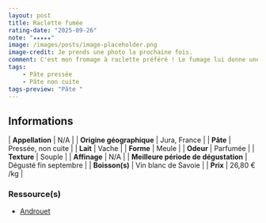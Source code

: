 ```yaml
---
layout: post
title: Raclette fumée
rating-date: "2025-09-26"
note: "★★★★★"
image: /images/posts/image-placeholder.png
image-credit: Je prends une photo la prochaine fois.
comment: C'est mon fromage à raclette préféré ! Le fumage lui donne une saveur supplémentaire qui se marie très bien avec la charcuterie et le vin. Cependant, le fromage est plus fort en bouche. 
tags:
    - Pâte pressée
    - Pâte non cuite
tags-preview: "Pâte "
---
```


## Informations

| **Appellation** | N/A |
| **Origine géographique** | Jura, France |
| **Pâte** | Pressée, non cuite |
| **Lait** | Vache |
| **Forme** | Meule |
| **Odeur** | Parfumée |
| **Texture** | Souple |
| **Affinage** | N/A |
| **Meilleure période de dégustation** | Dégusté fin septembre |
| **Boisson(s)** | Vin blanc de Savoie |
| **Prix** | 26,80 € /kg |

### Ressource(s)
* [Androuet](https://androuet.com/Raclette-fum%C3%A9e-655.html)